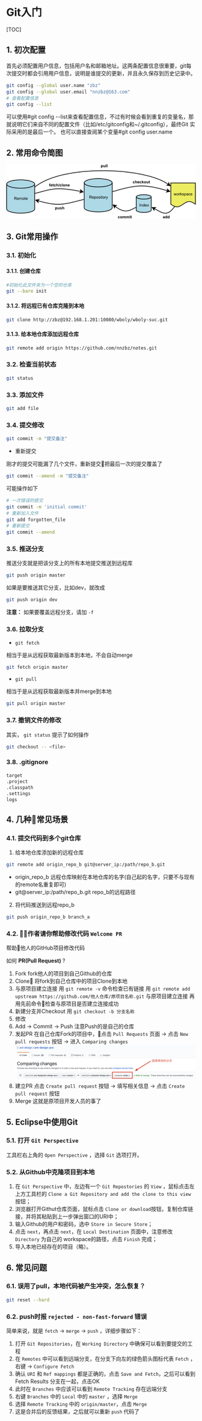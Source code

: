 # Git入门

[TOC]

## 1. 初次配置

首先必须配置用户信息，包括用户名和邮箱地址。这两条配置信息很重要，git每次提交时都会引用用户信息，说明是谁提交的更新，并且永久保存到历史记录中。

```sh
git config --global user.name "zbz"
git config --global user.email "nnzbz@163.com"
# 查看配置信息
git config --list
```

可以使用#git config --list来查看配置信息，不过有时候会看到重复的变量名，那就说明它们来自不同的配置文件（比如/etc/gitconfig和~/.gitconfig），最终Git 实际采用的是最后一个。
也可以直接查阅某个变量#git config user.name

## 2. 常用命令简图

![Git常用命令简图](Git常用命令简图.jpg)

## 3. Git常用操作

### 3.1. 初始化

#### 3.1.1. 创建仓库

```sh
#初始化此文件夹为一个空的仓库
git --bare init
```

#### 3.1.2. 将远程已有仓库克隆到本地

```sh
git clone http://zbz@192.168.1.201:10080/wboly/wboly-suc.git
```

#### 3.1.3. 给本地仓库添加远程仓库

```sh
git remote add origin https://github.com/nnzbz/notes.git
```

### 3.2. 检查当前状态

```sh
git status
```

### 3.3. 添加文件

```sh
git add file
```

### 3.4. 提交修改

```sh
git commit -m "提交备注"
```

- 重新提交

刚才的提交可能漏了几个文件，重新提交把最后一次的提交覆盖了

```sh
git commit --amend -m "提交备注"
```

可能操作如下

```sh
# 一次错误的提交
git commit -m 'initial commit'
# 重新加入文件
git add forgotten_file
# 重新提交
git commit --amend
```

### 3.5. 推送分支

推送分支就是把该分支上的所有本地提交推送到远程库

```sh
git push origin master
```

如果是要推送其它分支，比如dev，就改成

```sh
git push origin dev
```

 **注意：** 如果要覆盖远程分支，请加  ```-f```

### 3.6. 拉取分支

- ```git fetch```

相当于是从远程获取最新版本到本地，不会自动merge

```sh
git fetch origin master
```

- ```git pull```

相当于是从远程获取最新版本并merge到本地

```sh
git pull origin master
```

### 3.7. 撤销文件的修改

其实， ```git status``` 提示了如何操作

```sh
git checkout -- <file>
```

### 3.8. .gitignore

```text
target
.project
.classpath
.settings
logs
```

## 4. 几种常见场景

### 4.1. 提交代码到多个git仓库

1. 给本地仓库添加新的远程仓库

```sh
git remote add origin_repo_b git@server_ip:/path/repo_b.git
```

- origin_repo_b
 远程仓库映射在本地仓库的名字(自己起的名字，只要不与现有的remote名重复即可)
- git@server_ip:/path/repo_b.git
 repo_b的远程路径

2. 将代码推送到远程repo_b

```sh
git push origin_repo_b branch_a
```

### 4.2. 作者请你帮助修改代码 ```Welcome PR```

帮助他人的GitHub项目修改代码

如何 **PR(Pull Request)** ?

1. Fork
 fork他人的项目到自己Github的仓库
2. Clone
 将fork到自己仓库中的项目Clone到本地
3. 与原项目建立连接
 用 ```git remote -v``` 命令检查已有链接
 用 ```git remote add upstream https://github.com/他人仓库/原项目名称.git``` 与原项目建立连接
 再用先前命令检查与原项目是否建立连接成功
4. 新建分支并Checkout
 用 ```git checkout -b 分支名称```
5. 修改
6. Add -> Commit -> Push
 注意Push的是自己的仓库
7. 发起PR
 在自己仓库Fork的项目中，点击 ```Pull Requests``` 页面 -> 点击 ```New pull requests``` 按钮 -> 进入 ```Comparing changes```
 ![ComparingChanges](ComparingChanges.png)
8. 建立PR
 点击 ```Create pull request``` 按钮 -> 填写相关信息 -> 点击 ```Create pull request``` 按钮
9. Merge
 这就是原项目开发人员的事了

## 5. Eclipse中使用Git

### 5.1. 打开 ```Git Perspective```

 工具栏右上角的 ```Open Perspective``` ，选择 ```Git``` 选项打开。

### 5.2. 从Github中克隆项目到本地

1. 在 ```Git Perspective``` 中，左边有一个 ```Git Repostories``` 的 ```View``` ，鼠标点击左上方工具栏的 ```Clone a Git Repository and add the clone to this view``` 按钮；
2. 浏览器打开Githut仓库页面，鼠标点击 ```Clone or download```按钮，复制仓库链接，并将其粘贴到上一步弹出窗口的URI中；
3. 输入Github的用户和密码，选中 ```Store in Secure Store```；
4. 点击 ```next```，再点击 ```next```，在 ```Local Destination``` 页面中，注意修改 ```Directory``` 为自己的 workspace的路径，点击 ```Finish``` 完成；
5. 导入本地已经存在的项目（略）。

## 6. 常见问题

### 6.1. 误用了pull，本地代码被产生冲突，怎么恢复？

```sh
git reset --hard
```

### 6.2. push时报 ```rejected - non-fast-forward``` 错误

简单来说，就是 ```fetch``` -> ```merge``` -> ```push``` ，详细步骤如下：

1. 打开 ```Git Repositories```，在 ```Working Directory``` 中确保可以看到要提交的工程
2. 在 ```Remotes``` 中可以看到远端分支，在分支下向左的绿色箭头图标代表 ```Fetch``` ，右键 -> ```Configure Fetch```
3. 确认 ```URI``` 和 ```Ref mappings``` 都是正确的，点击 ```Save and Fetch```，之后可以看到 Fetch Results 分支在一起，点击OK
4. 此时在 ```Branches``` 中应该可以看到 ```Remote Tracking``` 存在远端分支
5. 右键 ```Branches``` 中的 ```Local``` 中的 ```master``` ，选择 ```Merge```
6. 选择 ```Remote Tracking``` 中的 ```origin/master```，点击 ```Merge```
7. 这是合并后的反馈结果，之后就可以重新 ```push``` 代码了